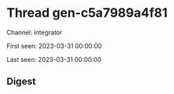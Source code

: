 # Thread gen-c5a7989a4f81
Channel: integrator

First seen: 2023-03-31 00:00:00

Last seen: 2023-03-31 00:00:00

## Digest


